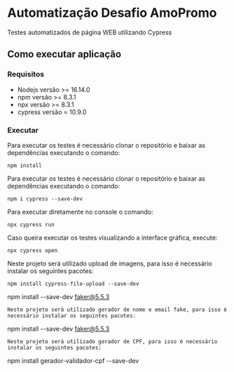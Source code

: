 # Automatização Desafio AmoPromo

Testes automatizados de página WEB utilizando Cypress

## Como executar aplicação

### Requisitos
* Nodejs versão >= 16.14.0
* npm versão >= 8.3.1
* npx versão >= 8.3.1
* cypress versão = 10.9.0

### Executar
Para executar os testes é necessário clonar o repositório e baixar as dependências executando o comando:
```
npm install
```
Para executar os testes é necessário clonar o repositório e baixar as dependências executando o comando:
```
npm i cypress --save-dev
```
Para executar diretamente no console o comando:
```
npx cypress run
```
Caso queira executar os testes visualizando a interface gráfica, execute:
```
npx cypress open
```
Neste projeto será utilizado upload de imagens, para isso é necessário instalar os seguintes pacotes:
```
npm install cypress-file-upload --save-dev
```
npm install --save-dev faker@5.5.3
```
Neste projeto será utilizado gerador de nome e email fake, para isso é necessário instalar os seguintes pacotes:
```
npm install --save-dev faker@5.5.3
```
Neste projeto será utilizado gerador de CPF, para isso é necessário instalar os seguintes pacotes:
```
npm install gerador-validador-cpf --save-dev
```
